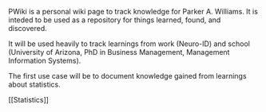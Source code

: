 PWiki is a personal wiki page to track knowledge for Parker A. Williams. It is inteded to be used as a repository for things learned, found, and discovered. 

It will be used heavily to track learnings from work (Neuro-ID) and school (University of Arizona, PhD in Business Management, Management Information Systems).

The first use case will be to document knowledge gained from learnings about statistics.

[[Statistics]]